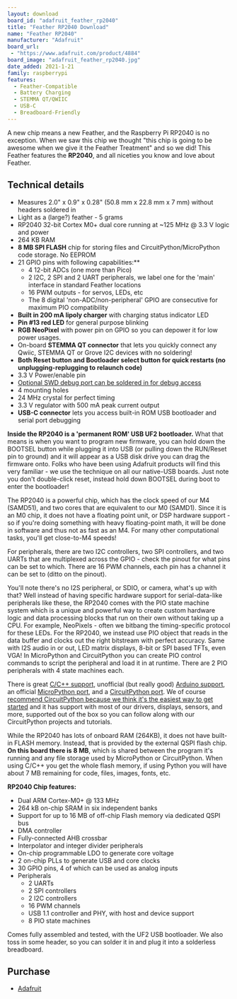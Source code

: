 ```yaml
---
layout: download
board_id: "adafruit_feather_rp2040"
title: "Feather RP2040 Download"
name: "Feather RP2040"
manufacturer: "Adafruit"
board_url:
 - "https://www.adafruit.com/product/4884"
board_image: "adafruit_feather_rp2040.jpg"
date_added: 2021-1-21
family: raspberrypi
features:
  - Feather-Compatible
  - Battery Charging
  - STEMMA QT/QWIIC
  - USB-C
  - Breadboard-Friendly
---
```


A new chip means a new Feather, and the Raspberry Pi RP2040 is no exception. When we saw this chip we thought "this chip is going to be awesome when we give it the Feather Treatment" and so we did! This Feather features the **RP2040**, and all niceties you know and love about Feather.

## Technical details

* Measures 2.0" x 0.9" x 0.28" (50.8 mm x 22.8 mm x 7 mm) without headers soldered in
* Light as a (large?) feather - 5 grams
* RP2040 32-bit Cortex M0+ dual core running at ~125 MHz @ 3.3 V logic and power
* 264 KB RAM
* **8 MB SPI FLASH** chip for storing files and CircuitPython/MicroPython code storage. No EEPROM
* 21 GPIO pins with following capabilities:**
  * 4 12-bit ADCs (one more than Pico)
  * 2 I2C, 2 SPI and 2 UART peripherals, we label one for the 'main' interface in standard Feather locations
  * 16 PWM outputs - for servos, LEDs, etc
  * The 8 digital 'non-ADC/non-peripheral' GPIO are consecutive for maximum PIO compatibility
* **Built in 200 mA lipoly charger** with charging status indicator LED
* **Pin #13 red LED** for general purpose blinking
* **RGB NeoPixel** with power pin on GPIO so you can depower it for low power usages.
* On-board **STEMMA QT connector** that lets you quickly connect any Qwiic, STEMMA QT or Grove I2C devices with no soldering!
* **Both Reset button and Bootloader select button for quick restarts (no unplugging-replugging to relaunch code)**
* 3.3 V Power/enable pin
* [Optional SWD debug port can be soldered in for debug access](https://www.adafruit.com/product/752)
* 4 mounting holes
* 24 MHz crystal for perfect timing
* 3.3 V regulator with 500 mA peak current output
* **USB-C connector** lets you access built-in ROM USB bootloader and serial port debugging

**Inside the RP2040 is a 'permanent ROM' USB UF2 bootloader.** What that means is when you want to program new firmware, you can hold down the BOOTSEL button while plugging it into USB (or pulling down the RUN/Reset pin to ground) and it will appear as a USB disk drive you can drag the firmware onto. Folks who have been using Adafruit products will find this very familiar - we use the technique on all our native-USB boards. Just note you don't double-click reset, instead hold down BOOTSEL during boot to enter the bootloader!

The RP2040 is a powerful chip, which has the clock speed of our M4 (SAMD51), and two cores that are equivalent to our M0 (SAMD1). Since it is an M0 chip, it does not have a floating point unit, or DSP hardware support - so if you're doing something with heavy floating-point math, it will be done in software and thus not as fast as an M4. For many other computational tasks, you'll get close-to-M4 speeds!

For peripherals, there are two I2C controllers, two SPI controllers, and two UARTs that are multiplexed across the GPIO - check the pinout for what pins can be set to which. There are 16 PWM channels, each pin has a channel it can be set to (ditto on the pinout).

You'll note there's no I2S peripheral, or SDIO, or camera, what's up with that? Well instead of having specific hardware support for serial-data-like peripherals like these, the RP2040 comes with the PIO state machine system which is a unique and powerful way to create custom hardware logic and data processing blocks that run on their own without taking up a CPU. For example, NeoPixels - often we bitbang the timing-specific protocol for these LEDs. For the RP2040, we instead use PIO object that reads in the data buffer and clocks out the right bitstream with perfect accuracy. Same with I2S audio in or out, LED matrix displays, 8-bit or SPI based TFTs, even VGA! In MicroPython and CircuitPython you can create PIO control commands to script the peripheral and load it in at runtime. There are 2 PIO peripherals with 4 state machines each.

There is great [C/C++ support](https://github.com/raspberrypi/pico-sdk), unofficial (but really good) [Arduino support](https://github.com/earlephilhower/arduino-pico), an official [MicroPython port](https://github.com/raspberrypi/micropython), and a [CircuitPython port](/downloads). We of course [recommend CircuitPython because we think it's the easiest way to get started](https://learn.adafruit.com/welcome-to-circuitpython) and it has support with most of our drivers, displays, sensors, and more, supported out of the box so you can follow along with our CircuitPython projects and tutorials.

While the RP2040 has lots of onboard RAM (264KB), it does not have built-in FLASH memory. Instead, that is provided by the external QSPI flash chip. **On this board there is 8 MB**, which is shared between the program it's running and any file storage used by MicroPython or CircuitPython. When using C/C++ you get the whole flash memory, if using Python you will have about 7 MB remaining for code, files, images, fonts, etc.

**RP2040 Chip features:**
* Dual ARM Cortex-M0+ @ 133 MHz
* 264 kB on-chip SRAM in six independent banks
* Support for up to 16 MB of off-chip Flash memory via dedicated QSPI bus
* DMA controller
* Fully-connected AHB crossbar
* Interpolator and integer divider peripherals
* On-chip programmable LDO to generate core voltage
* 2 on-chip PLLs to generate USB and core clocks
* 30 GPIO pins, 4 of which can be used as analog inputs
* Peripherals
  * 2 UARTs
  * 2 SPI controllers
  * 2 I2C controllers
  * 16 PWM channels
  * USB 1.1 controller and PHY, with host and device support
  * 8 PIO state machines

Comes fully assembled and tested, with the UF2 USB bootloader. We also toss in some header, so you can solder it in and plug it into a solderless breadboard.

## Purchase

* [Adafruit](https://www.adafruit.com/product/4884)
